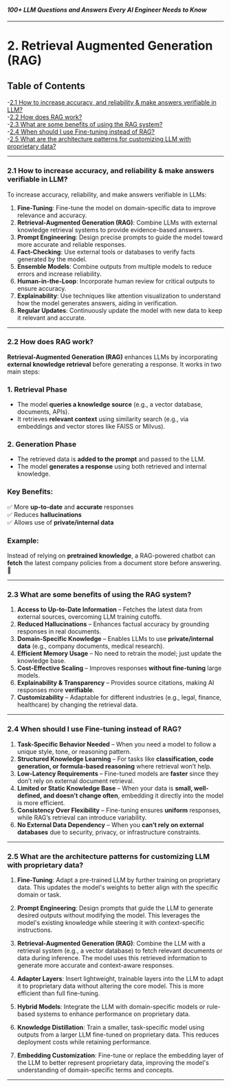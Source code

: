 #### *100+ LLM Questions and Answers Every AI Engineer Needs to Know*

---

# 2. Retrieval Augmented Generation (RAG)

## Table of Contents

-[2.1 How to increase accuracy, and reliability & make answers verifiable in LLM?](#21-how-to-increase-accuracy-and-reliability--make-answers-verifiable-in-llm)  
-[2.2 How does RAG work?](#22-how-does-rag-work)  
-[2.3 What are some benefits of using the RAG system?](#23-what-are-some-benefits-of-using-the-rag-system)  
-[2.4 When should I use Fine-tuning instead of RAG?](#24-when-should-i-use-fine-tuning-instead-of-rag)  
-[2.5 What are the architecture patterns for customizing LLM with proprietary data?](#25-what-are-the-architecture-patterns-for-customizing-llm-with-proprietary-data)  

---

### 2.1 How to increase accuracy, and reliability & make answers verifiable in LLM?

To increase accuracy, reliability, and make answers verifiable in LLMs:

1. **Fine-Tuning**: Fine-tune the model on domain-specific data to improve relevance and accuracy.
2. **Retrieval-Augmented Generation (RAG)**: Combine LLMs with external knowledge retrieval systems to provide evidence-based answers.
3. **Prompt Engineering**: Design precise prompts to guide the model toward more accurate and reliable responses.
4. **Fact-Checking**: Use external tools or databases to verify facts generated by the model.
5. **Ensemble Models**: Combine outputs from multiple models to reduce errors and increase reliability.
6. **Human-in-the-Loop**: Incorporate human review for critical outputs to ensure accuracy.
7. **Explainability**: Use techniques like attention visualization to understand how the model generates answers, aiding in verification.
8. **Regular Updates**: Continuously update the model with new data to keep it relevant and accurate.

---

### 2.2 How does RAG work?

**Retrieval-Augmented Generation (RAG)** enhances LLMs by incorporating **external knowledge retrieval** before generating a response. It works in two main steps:  

### **1. Retrieval Phase**  

- The model **queries a knowledge source** (e.g., a vector database, documents, APIs).  
- It retrieves **relevant context** using similarity search (e.g., via embeddings and vector stores like FAISS or Milvus).  

### **2. Generation Phase**  

- The retrieved data is **added to the prompt** and passed to the LLM.  
- The model **generates a response** using both retrieved and internal knowledge.  

### **Key Benefits:**  

✅ More **up-to-date** and **accurate** responses  
✅ Reduces **hallucinations**  
✅ Allows use of **private/internal data**  

### **Example:**  

Instead of relying on **pretrained knowledge**, a RAG-powered chatbot can **fetch** the latest company policies from a document store before answering. 🚀

---

### 2.3 What are some benefits of using the RAG system?

1. **Access to Up-to-Date Information** – Fetches the latest data from external sources, overcoming LLM training cutoffs.  
2. **Reduced Hallucinations** – Enhances factual accuracy by grounding responses in real documents.  
3. **Domain-Specific Knowledge** – Enables LLMs to use **private/internal data** (e.g., company documents, medical research).  
4. **Efficient Memory Usage** – No need to retrain the model; just update the knowledge base.  
5. **Cost-Effective Scaling** – Improves responses **without fine-tuning** large models.  
6. **Explainability & Transparency** – Provides source citations, making AI responses more **verifiable**.  
7. **Customizability** – Adaptable for different industries (e.g., legal, finance, healthcare) by changing the retrieval data.  

---

### 2.4 When should I use Fine-tuning instead of RAG?

1. **Task-Specific Behavior Needed** – When you need a model to follow a unique style, tone, or reasoning pattern.  
2. **Structured Knowledge Learning** – For tasks like **classification, code generation, or formula-based reasoning** where retrieval won’t help.  
3. **Low-Latency Requirements** – Fine-tuned models are **faster** since they don’t rely on external document retrieval.  
4. **Limited or Static Knowledge Base** – When your data is **small, well-defined, and doesn’t change often**, embedding it directly into the model is more efficient.  
5. **Consistency Over Flexibility** – Fine-tuning ensures **uniform** responses, while RAG’s retrieval can introduce variability.  
6. **No External Data Dependency** – When you **can’t rely on external databases** due to security, privacy, or infrastructure constraints.  

---

### 2.5 What are the architecture patterns for customizing LLM with proprietary data?

1. **Fine-Tuning**: Adapt a pre-trained LLM by further training on proprietary data. This updates the model's weights to better align with the specific domain or task.

2. **Prompt Engineering**: Design prompts that guide the LLM to generate desired outputs without modifying the model. This leverages the model's existing knowledge while steering it with context-specific instructions.

3. **Retrieval-Augmented Generation (RAG)**: Combine the LLM with a retrieval system (e.g., a vector database) to fetch relevant documents or data during inference. The model uses this retrieved information to generate more accurate and context-aware responses.

4. **Adapter Layers**: Insert lightweight, trainable layers into the LLM to adapt it to proprietary data without altering the core model. This is more efficient than full fine-tuning.

5. **Hybrid Models**: Integrate the LLM with domain-specific models or rule-based systems to enhance performance on proprietary data.

6. **Knowledge Distillation**: Train a smaller, task-specific model using outputs from a larger LLM fine-tuned on proprietary data. This reduces deployment costs while retaining performance.

7. **Embedding Customization**: Fine-tune or replace the embedding layer of the LLM to better represent proprietary data, improving the model's understanding of domain-specific terms and concepts.

---
